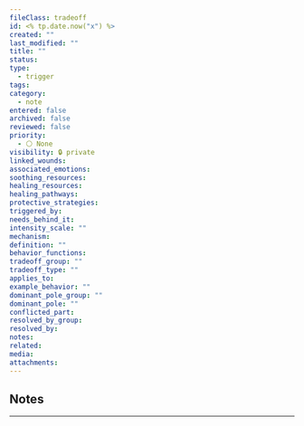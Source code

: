 ```yaml
---
fileClass: tradeoff
id: <% tp.date.now("x") %>
created: ""
last_modified: ""
title: ""
status: 
type:
  - trigger
tags: 
category:
  - note
entered: false
archived: false
reviewed: false
priority:
  - ⚪ None
visibility: 🔒 private
linked_wounds: 
associated_emotions: 
soothing_resources: 
healing_resources: 
healing_pathways: 
protective_strategies: 
triggered_by: 
needs_behind_it: 
intensity_scale: ""
mechanism: 
definition: ""
behavior_functions: 
tradeoff_group: ""
tradeoff_type: ""
applies_to: 
example_behavior: ""
dominant_pole_group: ""
dominant_pole: ""
conflicted_part: 
resolved_by_group: 
resolved_by: 
notes: 
related: 
media: 
attachments:
---
```


## Notes
---


